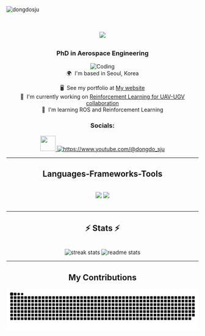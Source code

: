 <p align="left"> 
    <img 
        src="https://komarev.com/ghpvc/?username=dongdosju&label=Profile%20views&color=0e75b6&style=flat" 
        alt="dongdosju" 
    /> 
</p>

<h1 align="center">
    <img 
        src="https://readme-typing-svg.herokuapp.com/?font=Righteous&size=35&center=true&vCenter=true&width=500&height=70&duration=3456&lines=Hi+There!+👋;+I'm+Dong+DO!;" 
    />
</h1>

<h3 align="center">PhD in Aerospace Engineering</h3>

<div align="center">
    <img 
    alt="Coding" 
    width="300" 
    src="media/drone_animated.gif"
    />
</div>

<div align="center">
🌍  I'm based in Seoul, Korea

🖥️  See my portfolio at [My website](http://sites.google.com/view/dongdo-sju)
<br>
🚀  I'm currently working on [Reinforcement Learning for UAV-UGV collaboration](http://sites.google.com/view/dongdo-sju/research-interests?authuser=0)
<br>
🧠  I'm learning ROS and Reinforcement Learning
</div>

<div align="center">

### Socials: 

<a 
    href="https://www.github.com/dongdosju" 
    target="_blank" 
    rel="noreferrer"> 
    <picture> 
        <source 
            media="(prefers-color-scheme: dark)" 
            srcset="https://raw.githubusercontent.com/danielcranney/readme-generator/main/public/icons/socials/github-dark.svg" 
        /> 
        <source 
            media="(prefers-color-scheme: light)" 
            srcset="https://raw.githubusercontent.com/danielcranney/readme-generator/main/public/icons/socials/github.svg" 
        /> 
        <img 
            src="https://raw.githubusercontent.com/danielcranney/readme-generator/main/public/icons/socials/github.svg" 
            width="40" 
            height="40" 
        /> 
    </picture> 
</a>
<a 
    href="https://www.youtube.com/@dongdo_sju" 
    target="blank"> 
    <img
        src="https://raw.githubusercontent.com/rahuldkjain/github-profile-readme-generator/master/src/images/icons/Social/youtube.svg" 
        alt="https://www.youtube.com/@dongdo_sju" 
        height="40" 
        width="40" 
    />
</a>

</div>

<hr/>

<h2 align="center">Languages-Frameworks-Tools</h2>
<br/>
<div align="center">
    <img 
        src="https://skillicons.dev/icons?i=anaconda,py,pytorch,tensorflow,c,cpp,ros,cmake,matlab,opencv"
    />
    <img 
        src="https://skillicons.dev/icons?i=linux,bash,git,github,docker,vscode,visualstudio,latex,md,arduino,raspberrypi" 
    /> 
    <br>
</div>

<br/>
<hr/>

<h2 align="center">⚡ Stats ⚡</h2>
<br>
<div align=center>
  <img 
        width=390 
        src="https://github-readme-streak-stats.herokuapp.com/?user=dongdosju&count_private=true&theme=react&border_radius=10&ring=3382ed&fire=3382ed&currStreakLabel=3382ed&sideNums=3382ed&sideLabels=3382ed" 
        alt="streak stats"
    />
  <img 
        width=390 
        src="https://github-readme-stats-git-master-dong-dos-projects.vercel.app/api?username=dongdosju&count_private=false&show_icons=true&theme=react&rank_icon=github&border_radius=10&title_color=3382ed&icon_color=3382ed"
        alt="readme stats" 
    />
<!--   <br/>
  <img 
        width=325 
        align="center" 
        src="https://github-readme-stats-git-master-dong-dos-projects.vercel.app/api/top-langs/?username=dongdosju&hide=HTML,jupyter%20notebook&langs_count=6&layout=compact&theme=react&border_radius=10&size_weight=0.5&count_weight=0.5&exclude_repo=github-readme-stats&title_color=3382ed"
        alt="top langs" 
    />   -->
</div>

<hr/>
<div align="center">
    <h2> My Contributions </h2>
    <picture>
    <source
        media="(prefers-color-scheme: dark)"
        srcset="https://raw.githubusercontent.com/dongdosju/dongdosju/output/github-contribution-grid-snake-dark.svg"
    />
    <source
        media="(prefers-color-scheme: light)"
        srcset="https://raw.githubusercontent.com/platane/dongdosju/dongdosju/github-contribution-grid-snake.svg"
    />
    <img
        alt="github contribution grid snake animation"
        src="https://raw.githubusercontent.com/dongdosju/dongdosju/output/github-contribution-grid-snake.svg"
    />
    </picture>
</div>

<br/>
